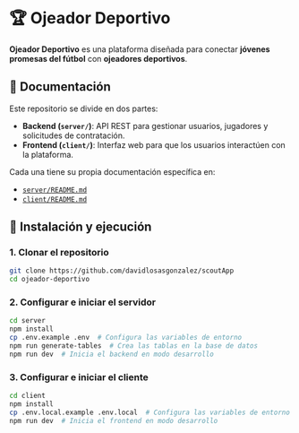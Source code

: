 # 🏆 Ojeador Deportivo

**Ojeador Deportivo** es una plataforma diseñada para conectar **jóvenes promesas del fútbol** con **ojeadores deportivos**.

## 📄 Documentación

Este repositorio se divide en dos partes:

-   **Backend (`server/`)**: API REST para gestionar usuarios, jugadores y solicitudes de contratación.
-   **Frontend (`client/`)**: Interfaz web para que los usuarios interactúen con la plataforma.

Cada una tiene su propia documentación específica en:

-   [`server/README.md`](./server/README.md)
-   [`client/README.md`](./client/README.md)

## 🚀 Instalación y ejecución

### 1. Clonar el repositorio

```sh
git clone https://github.com/davidlosasgonzalez/scoutApp
cd ojeador-deportivo
```

### 2. Configurar e iniciar el **servidor**

```sh
cd server
npm install
cp .env.example .env  # Configura las variables de entorno
npm run generate-tables  # Crea las tablas en la base de datos
npm run dev  # Inicia el backend en modo desarrollo
```

### 3. Configurar e iniciar el **cliente**

```sh
cd client
npm install
cp .env.local.example .env.local  # Configura las variables de entorno
npm run dev  # Inicia el frontend en modo desarrollo
```
